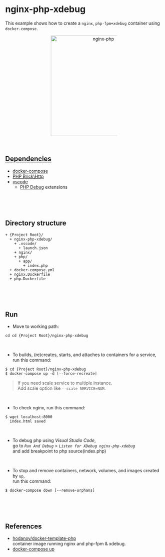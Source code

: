 # nginx-php-xdebug  
This example shows how to create a `nginx`, `php-fpm+xdebug` container using `docker-compose`.  

<figure>
<div style="text-align:center">
  <a href="https://drive.google.com/uc?export=view&id=1DhZIpDRFDs3TzXSQGybhVnQaT-XFMKCb">
  <img src="https://drive.google.com/uc?export=view&id=1DhZIpDRFDs3TzXSQGybhVnQaT-XFMKCb" style="width: 320px; max-width: 50%; height: auto" title="nginx-php" />
</div>
</figure>

<br/>

## Dependencies  
* [docker-compose](https://docs.docker.com/compose/)  
* [PHP Brick\Http](https://github.com/brick/http)  
* [vscode](https://code.visualstudio.com/)  
  * [PHP Debug](https://marketplace.visualstudio.com/items?itemName=felixfbecker.php-debug) extensions  

<br/><br/><br/>

## Directory structure  
  ```
  + {Project Root}/  
    + nginx-php-xdebug/  
      + .vscode/
        + launch.json
      + nginx/  
      + php/
        + app/  
          + index.php
    + docker-compose.yml  
    + nginx.Dockerfile  
    + php.Dockerfile  
  ```

<br/><br/><br/>

## Run  
* Move to working path:  
```shell
cd cd {Project Root}/nginx-php-xdebug
```

<br/>

* To builds, (re)creates, starts, and attaches to containers for a service,  
run this command:  
```shell
$ cd {Project Root}/nginx-php-xdebug  
$ docker-compose up -d [--force-recreate]
```

> If you need scale service to multiple instance.   
> Add scale option like `--scale SERVICE=NUM`.  

<br/>

* To check nginx, run this command:  
```shell
$ wget localhost:8000
  index.html saved
```

<br/>

* To debug php using *Visual Studio Code*,  
go to *`Run And Debug`* > *`Listen for XDebug nginx-php-xdebug`*  
and add breakpoint to php source(index.php)  

<br/>

* To stop and remove containers, network, volumes, and images created by `up`,  
run this command:  
```shell
$ docker-compose down [--remove-orphans]
```

<br/><br/><br/>

## References  
* [hodanov/docker-template-php](https://github.com/hodanov/docker-template-php)  
  container image running nginx and php-fpm & xdebug.  
* [docker-compose up](https://docs.docker.com/compose/reference/up/)  